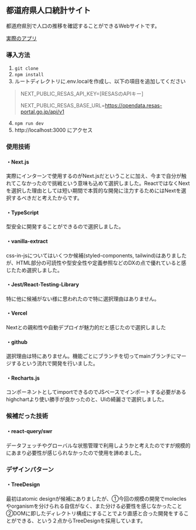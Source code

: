 ## 都道府県人口統計サイト

都道府県別で人口の推移を確認することができるWebサイトです。

[実際のアプリ](https://pref-population.vercel.app/)

### 導入方法

1. `git clone`
2. `npm install`
3. ルートディレクトリに.env.localを作成し、以下の項目を追加してください
  > NEXT_PUBLIC_RESAS_API_KEY=[RESASのAPIキー]
  >
  > NEXT_PUBLIC_RESAS_BASE_URL=https://opendata.resas-portal.go.jp/api/v1
4. `npm run dev`
5. http://localhost:3000 にアクセス

### 使用技術

#### ・Next.js
実際にインターンで使用するのがNext.jsだということに加え、今まで自分が触れてこなかったので挑戦という意味も込めて選択しました。ReactではなくNextを選択した理由としては短い期間で本質的な開発に注力するためにはNextを選択するべきだと考えたからです。

#### ・TypeScript
型安全に開発することができるので選択しました。

#### ・vanilla-extract
css-in-jsについてはいくつか候補(styled-components, tailwind)はありましたが、HTML部分の可読性や型安全性や定義参照などのDXの点で優れていると感じたため選択しました。

#### ・Jest/React-Testing-Library
特に他に候補がない様に思われたので特に選択理由はありません。

#### ・Vercel
Nextとの親和性や自動デプロイが魅力的だと感じたので選択しました

#### ・github
選択理由は特にありません。機能ごとにブランチを切ってmainブランチにマージするという流れで開発を行いました。

#### ・Recharts.js
コンポーネントとしてimportできるのでJSベースでインポートする必要があるhighchartより使い勝手が良かったのと、UIの綺麗さで選択しました。

### 候補だった技術

#### ・react-query/swr
データフェッチやグローバルな状態管理で利用しようかと考えたのですが規模的にあまり必要性が感じられなかったので使用を諦めました。

### デザインパターン

#### ・TreeDesign
最初はatomic designが候補にありましたが、①今回の規模の開発でmoleclesやorganismを分けられる自信がなく、また分ける必要性を感じなかったこと ②DOMに即したディレクトリ構成にすることでより直感と合った開発をすることができる、という２点からTreeDesignを採用しています。
